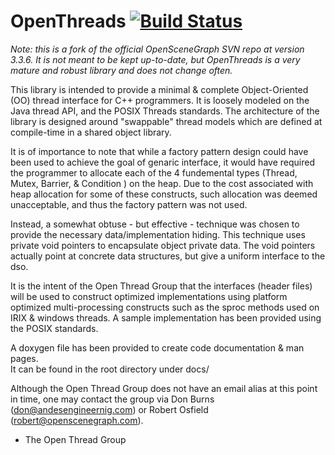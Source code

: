# OpenThreads [![Build Status](https://travis-ci.org/tibogens/OpenThreads.svg?branch=master)](https://travis-ci.org/tibogens/OpenThreads)

*Note: this is a fork of the official OpenSceneGraph SVN repo at version 3.3.6. 
It is not meant to be kept up-to-date, but OpenThreads is a very mature and
robust library and does not change often.*

This library is intended to provide a minimal & complete Object-Oriented (OO) 
thread interface for C++ programmers.  It is loosely modeled on the Java thread
API, and the POSIX Threads standards.  The architecture of the library is 
designed around "swappable" thread models which are defined at compile-time
in a shared object library. 

It is of importance to note that while a factory pattern design could have been
used to achieve the goal of genaric interface, it would have required the 
programmer to allocate each of the 4 fundemental types (Thread, Mutex, Barrier,
& Condition ) on the heap.  Due to the cost associated with heap allocation 
for some of these constructs, such allocation was deemed unacceptable, and thus
the factory pattern was not used.

Instead, a somewhat obtuse - but effective - technique was chosen to provide 
the necessary data/implementation hiding.  This technique uses private void
pointers to encapsulate object private data.  The void pointers actually point
at concrete data structures, but give a uniform interface to the dso.

It is the intent of the Open Thread Group that the interfaces (header files) 
will be used to construct optimized implementations using platform optimized
multi-processing constructs such as the sproc methods used on IRIX & windows 
threads.   A sample implementation has been provided using the POSIX standards.

A doxygen file has been provided to create code documentation & man pages.  
It can be found in the root directory under docs/ 

Although the Open Thread Group does not have an email alias at this point in 
time,  one may contact the group via Don Burns (don@andesengineernig.com) or 
Robert Osfield (robert@openscenegraph.com).


- The Open Thread Group

